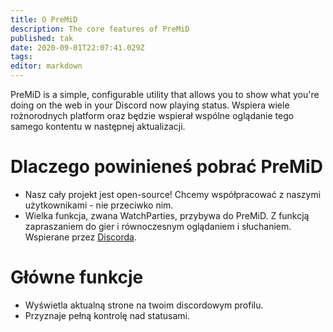 ```yaml
---
title: O PreMiD
description: The core features of PreMiD
published: tak
date: 2020-09-01T22:07:41.029Z
tags:
editor: markdown
---
```


PreMiD is a simple, configurable utility that allows you to show what you're doing on the web in your Discord now playing status. Wspiera wiele rożnorodnych platform oraz będzie wspierał wspólne oglądanie tego samego kontentu w następnej aktualizacji.

# Dlaczego powinieneś pobrać PreMiD
- Nasz cały projekt jest open-source! Chcemy współpracować z naszymi użytkownikami - nie przeciwko nim.
- Wielka funkcja, zwana WatchParties, przybywa do PreMiD. Z funkcją zapraszaniem do gier i równoczesnym oglądaniem i słuchaniem. Wspierane przez [Discorda](https://discordapp.com/).

# Główne funkcje
- Wyświetla aktualną strone na twoim discordowym profilu.
- Przyznaje pełną kontrolę nad statusami.